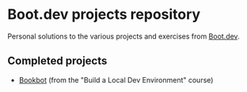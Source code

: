 # Boot.dev projects repository

Personal solutions to the various projects and exercises from [Boot.dev](https://www.boot.dev/).

## Completed projects

- [Bookbot](./projects/bookbot) (from the "Build a Local Dev Environment" course)
